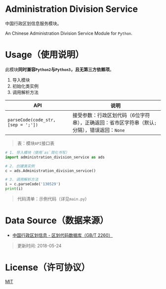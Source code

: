 # Administration Division Service

中国行政区划信息服务模块。

An Chinese Administration Division Service Module for `Python`.

# Usage（使用说明）

此模块**同时兼容`Python2`与`Python3`，且无第三方依赖项**。

1. 导入模块
2. 初始化类实例
3. 调用解析方法

| API                   | 说明           |
| --------------------- | -------------- |
| `parseCode(code_str, [sep = ';'])` | 接受参数：行政区划代码（6位字符串），正确返回：省市区字符串（默认`;`分隔），错误返回：`None` |

> 表：模块`API`接口表

```python
# 1. 导入模块（使用`as`简化书写）
import administration_division_service as ads

# 2. 创建类实例
c = ads.Administration_division_service()

# 3. 调用解析方法
i = c.parseCode('130529')
print(i)
```
> 代码清单：示例代码（详见`main.py`）

# Data Source（数据来源）

- [中国行政区划信息 - 区划代码数据库（GB/T 2260）](https://github.com/JasonBoy/china-location)

> 更新时间: 2018-05-24

# License（许可协议）

[MIT](./LICENSE)

